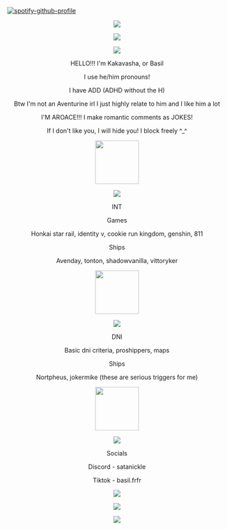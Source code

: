 [![spotify-github-profile](https://spotify-github-profile.kittinanx.com/api/view?uid=31f6zfocqd5fpeh5ukyptputcib4&cover_image=true&theme=natemoo-re&show_offline=false&background_color=121212&interchange=false&bar_color=53b14f&bar_color_cover=true)](https://github.com/kittinan/spotify-github-profile) 
<p align="center">
  <img src="https://64.media.tumblr.com/531a6f7241251c0c162e387dd63656af/c169389bddf80373-ab/s540x810/a06015bc8fab7e3a17eab71c1d6fb4a023d6febf.pnj"> 
<p align="center">
<img src="https://media1.tenor.com/m/gfjILHgwiigAAAAd/aventurine-aventurine-hsr.gif">
<p align="center">
<img src="https://64.media.tumblr.com/6a4318d86036de1f20134fd7a6562217/aae12c2586d2299d-32/s400x600/222088b24472e440140b4e79bf2dba8000b0f658.pnj">
<p align="center"> HELLO!!! I'm Kakavasha, or Basil
<p align="center"> I use he/him pronouns!
<p align="center"> I have ADD (ADHD without the H)
<p align="center"> Btw I'm not an Aventurine irl I just highly relate to him and I like him a lot
<p align="center"> I'M AROACE!!! I make romantic comments as JOKES!
  <p align="center"> If I don't like you, I will hide you! I block freely ^_^
<p align="center">
<img width="100" height="100" src="https://media1.tenor.com/m/MCoBNXTd4ocAAAAd/aventurine-aventurine-hsr.gif">
<p align="center">
<img src="https://64.media.tumblr.com/6a4318d86036de1f20134fd7a6562217/aae12c2586d2299d-32/s400x600/222088b24472e440140b4e79bf2dba8000b0f658.pnj">
<p align="center"> INT
<p align="center"> Games
<p align="center"> Honkai star rail, identity v, cookie run kingdom, genshin, 811
<p align="center">Ships
<p align="center">Avenday, tonton, shadowvanilla, vittoryker
<p align="center">
<img width="100" height="100" src="https://media1.tenor.com/m/x7vEIvxbvE0AAAAd/sunday-aventurine.gif">
<p align="center">
<img src="https://64.media.tumblr.com/6a4318d86036de1f20134fd7a6562217/aae12c2586d2299d-32/s400x600/222088b24472e440140b4e79bf2dba8000b0f658.pnj">
<p align="center"> DNI
<p align="center"> Basic dni criteria, proshippers, maps
<p align="center"> Ships
<p align="center"> Nortpheus, jokermike (these are serious triggers for me)
<p align="center">
<img width="100" height="100" src="https://media1.tenor.com/m/2hGj2GgScL4AAAAd/hsr-honkai-star-rail.gif">
<p align="center">
<img src="https://64.media.tumblr.com/6a4318d86036de1f20134fd7a6562217/aae12c2586d2299d-32/s400x600/222088b24472e440140b4e79bf2dba8000b0f658.pnj">
<p align="center"> Socials
<p align="center"> Discord - satanickle
<p align="center"> Tiktok - basil.frfr
<p align="center">
<img src="https://64.media.tumblr.com/6a4318d86036de1f20134fd7a6562217/aae12c2586d2299d-32/s400x600/222088b24472e440140b4e79bf2dba8000b0f658.pnj">
<p align="center">
<img src="https://media1.tenor.com/m/IOi9H63RaWQAAAAd/aventurine-honkai-star-rail.gif">
<p align="center">
<img src="https://64.media.tumblr.com/cbbe75f8713fa6249104a550ca69a124/c169389bddf80373-54/s540x810/79dee9e715cd467de9bde6a457f3ebd907124a23.pnj">

